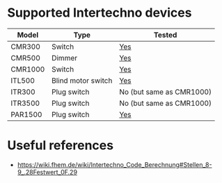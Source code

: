 # Supported Intertechno devices
|Model|Type|Tested|
|---|---|---|
|CMR300|Switch|[Yes](https://github.com/d-Rickyy-b/pyBrematic/issues/14#issuecomment-752923204)|
|CMR500|Dimmer|[Yes](https://github.com/d-Rickyy-b/pyBrematic/issues/14#issuecomment-752923204)|
|CMR1000|Switch|[Yes](https://github.com/d-Rickyy-b/pyBrematic/issues/14#issuecomment-752923204)|
|ITL500|Blind motor switch|[Yes](https://github.com/d-Rickyy-b/pyBrematic/issues/5#issuecomment-491618075)|
|ITR300|Plug switch|No (but same as CMR1000)|
|ITR3500|Plug switch|No (but same as CMR1000)|
|PAR1500|Plug switch|[Yes](https://github.com/d-Rickyy-b/pyBrematic/issues/14#issuecomment-752923204)|

# Useful references
- https://wiki.fhem.de/wiki/Intertechno_Code_Berechnung#Stellen_8-9_.28Festwert_0F.29
